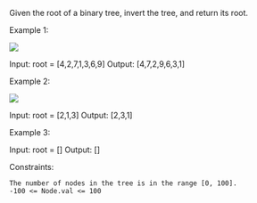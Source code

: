 Given the root of a binary tree, invert the tree, and return its root.

 

Example 1:

![](https://assets.leetcode.com/uploads/2021/03/14/invert1-tree.jpg)

Input: root = [4,2,7,1,3,6,9]
Output: [4,7,2,9,6,3,1]

Example 2:

![](https://assets.leetcode.com/uploads/2021/03/14/invert2-tree.jpg)

Input: root = [2,1,3]
Output: [2,3,1]

Example 3:

Input: root = []
Output: []

 

Constraints:

    The number of nodes in the tree is in the range [0, 100].
    -100 <= Node.val <= 100

